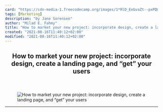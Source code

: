 ```yaml
---
card: "https://cdn-media-1.freecodecamp.org/images/1*RlD_EebvaZt--pxPDmc0rQ.jpeg"
tags: [Marketing]
description: "by Jane Sorensen"
author: "Milad E. Fahmy"
title: "How to market your new project: incorporate design, create a landing page, and “get” your users"
created: "2021-08-16T11:40:12+02:00"
modified: "2021-08-16T11:40:12+02:00"
---
```

<div class="site-wrapper">
<main id="site-main" class="site-main outer">
<div class="inner">
<article class="post-full post tag-marketing tag-design tag-technology tag-web-design tag-web-development ">
<header class="post-full-header">
<h1 class="post-full-title">How to market your new project: incorporate design, create a landing page, and “get” your users</h1>
</header>
<figure class="post-full-image">
<picture>
<source media="(max-width: 700px)" sizes="1px" srcset="data:image/gif;base64,R0lGODlhAQABAIAAAAAAAP///yH5BAEAAAAALAAAAAABAAEAAAIBRAA7 1w">
<source media="(min-width: 701px)" sizes="(max-width: 800px) 400px,
(max-width: 1170px) 700px,
1400px" srcset="https://cdn-media-1.freecodecamp.org/images/1*RlD_EebvaZt--pxPDmc0rQ.jpeg 300w,
https://cdn-media-1.freecodecamp.org/images/1*RlD_EebvaZt--pxPDmc0rQ.jpeg 600w,
https://cdn-media-1.freecodecamp.org/images/1*RlD_EebvaZt--pxPDmc0rQ.jpeg 1000w,
https://cdn-media-1.freecodecamp.org/images/1*RlD_EebvaZt--pxPDmc0rQ.jpeg 2000w">
<img onerror="this.style.display='none'" src="https://cdn-media-1.freecodecamp.org/images/1*RlD_EebvaZt--pxPDmc0rQ.jpeg" alt="How to market your new project: incorporate design, create a landing page, and “get” your users">
</picture>
</figure>
<section class="post-full-content">
<div class="post-content medium-migrated-article">
</div>
<hr>
</section>
</article>
</div>
</main>
</div>
<!-- Google Tag Manager (noscript) -->
<!-- End Google Tag Manager (noscript) -->
